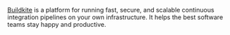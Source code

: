 [Buildkite](https://buildkite.com/) is a platform for running fast, secure, and scalable continuous integration pipelines on your own infrastructure. It helps the best software teams stay happy and productive.
